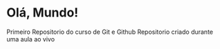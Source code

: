 # Olá, Mundo!
 Primeiro Repositorio do curso de Git e Github
Repositorio criado durante uma aula ao vivo